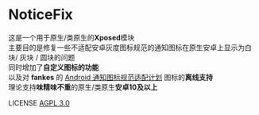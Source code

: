 # NoticeFix
这是一个用于原生/类原生的**Xposed**模块  
主要目的是修复一些不适配安卓灰度图标规范的通知图标在原生安卓上显示为白块/ 灰块 / 圆块的问题  
同时增加了**自定义图标的功能**   
以及对 **fankes** 的 [Android 通知图标规范适配计划](https://github.com/fankes/AndroidNotifyIconAdapt) 图标的**离线支持**  
理论支持**味精味不重**的原生/类原生**安卓10及以上**

LICENSE [AGPL 3.0](https://www.gnu.org/licenses/agpl-3.0.html)
